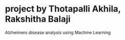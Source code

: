 # project by Thotapalli Akhila, Rakshitha Balaji
Alzheimers disease analysis using Machine Learning
